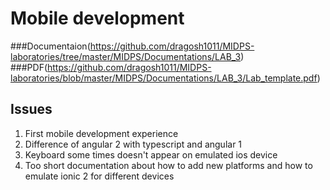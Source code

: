 # Mobile development

###Documentaion(https://github.com/dragosh1011/MIDPS-laboratories/tree/master/MIDPS/Documentations/LAB_3)
###PDF(https://github.com/dragosh1011/MIDPS-laboratories/blob/master/MIDPS/Documentations/LAB_3/Lab_template.pdf)

## Issues
1. First mobile development experience
2. Difference of angular 2 with typescript and angular 1
3. Keyboard some times doesn't appear on emulated ios device
3. Too short documentation about how to add new platforms and how to emulate ionic 2 for different devices
